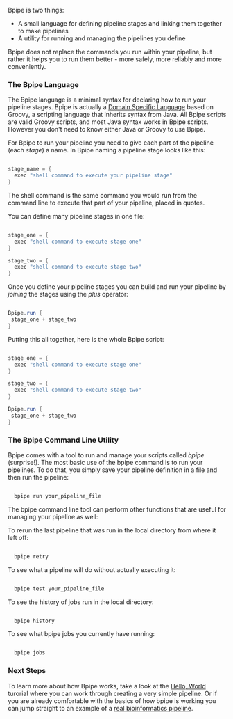 Bpipe is two things:

- A small language for defining pipeline stages and linking them together to make pipelines
- A utility for running and managing the pipelines you define

Bpipe does not replace the commands you run within your pipeline, but rather it helps you to run them better - more safely, more reliably and more conveniently.

### The Bpipe Language

The Bpipe language is a minimal syntax for declaring how to run your pipeline stages.  Bpipe is actually a [Domain Specific Language](http://en.wikipedia.org/wiki/Domain-specific_language) based on Groovy, a scripting language that inherits syntax from Java.  All Bpipe scripts are valid Groovy scripts, and most Java syntax works in Bpipe scripts.  However you don't need to know either Java or Groovy to use Bpipe.

For Bpipe to run your pipeline you need to give each part of the pipeline (each *stage*) a name.  In Bpipe naming a pipeline stage looks like this:
```groovy 

stage_name = {
  exec "shell command to execute your pipeline stage"
}
```

The shell command is the same command you would run from the command line to execute that part of your pipeline, placed in quotes.

You can define many pipeline stages in one file:
```groovy 

stage_one = {
  exec "shell command to execute stage one"
}

stage_two = {
  exec "shell command to execute stage two"
}
```

Once you define your pipeline stages you can build and run your pipeline by *joining* the stages using the *plus* operator:
```groovy 

Bpipe.run {
 stage_one + stage_two
}
```

Putting this all together, here is the whole Bpipe script:
```groovy 

stage_one = {
  exec "shell command to execute stage one"
}

stage_two = {
  exec "shell command to execute stage two"
}

Bpipe.run {
 stage_one + stage_two
}
```

### The Bpipe Command Line Utility

Bpipe comes with a tool to run and manage your scripts called *bpipe* (surprise!).  The most basic use of the bpipe command is to run your pipelines.   To do that, you simply save your pipeline definition in a file and then run the pipeline:
```groovy 

  bpipe run your_pipeline_file
```

The bpipe command line tool can perform other functions that are useful for managing your pipeline as well:

To rerun the last pipeline that was run in the local directory from where it left off:
```groovy 

  bpipe retry
```

To see what a pipeline will do without actually executing it:
```groovy 

  bpipe test your_pipeline_file
```

To see the history of jobs run in the local directory:
```groovy 

  bpipe history
```

To see what bpipe jobs you currently have running:
```groovy 

  bpipe jobs
```

### Next Steps

To learn more about how Bpipe works, take a look at the [Hello, World](Tutorials/Hello,World) turorial where you can work through creating a very simple pipeline.  Or if you are already comfortable with the basics of how bpipe is working you can jump straight to an example of a [real bioinformatics pipeline](Tutorials/RealPipelineTutorial).
